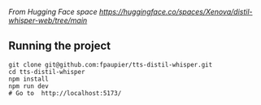 _From Hugging Face space https://huggingface.co/spaces/Xenova/distil-whisper-web/tree/main_

## Running the project 

```shell
git clone git@github.com:fpaupier/tts-distil-whisper.git
cd tts-distil-whisper
npm install
npm run dev
# Go to  http://localhost:5173/ 
```